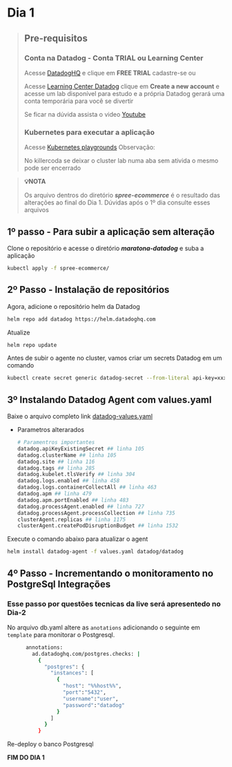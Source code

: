 # Dia 1

> ## Pre-requisitos
>
> ### Conta na Datadog - Conta TRIAL ou Learning Center
> 
> Acesse [DatadogHQ](https://www.datadoghq.com/) e clique em **FREE TRIAL** cadastre-se ou
> 
> Acesse [Learning Center Datadog](https://learn.datadoghq.com/users/sign_in) clique em **Create a new account** e acesse um lab disponível para estudo e a própria Datadog gerará uma conta temporária para você se divertir
> 
> Se ficar na dúvida assista o video [Youtube](https://youtu.be/OO3lVsqf_44?si=C7Xiu8_2AODzhvyw)
> 
> ### Kubernetes para executar a aplicação
> 
> Acesse [Kubernetes playgrounds](https://killercoda.com/playgrounds/scenario/kubernetes)
> Observação:
> 
> No killercoda se deixar o cluster lab numa aba sem ativida o mesmo pode ser encerrado
>

>**💡NOTA**
>
>Os arquivo dentros do diretório ***spree-ecommerce*** é o resultado das alterações ao final do Dia 1. Dúvidas após o 1º dia consulte esses arquivos


## 1º passo - Para subir a aplicação sem alteração

Clone o repositório e acesse o diretório ***maratona-datadog*** e suba a aplicação
```bash
kubectl apply -f spree-ecommerce/
```

## 2º Passo - Instalação de repositórios

Agora, adicione o repositório helm da Datadog

```bash
helm repo add datadog https://helm.datadoghq.com
```

Atualize

```bash
helm repo update
```

Antes de subir o agente no cluster, vamos criar um secrets Datadog em um comando

```bash
kubectl create secret generic datadog-secret --from-literal api-key=xxxxxxxxxxxxxxxxxxxxxxxxxxxxxxxx
```

## 3º Instalando Datadog Agent com values.yaml

Baixe o arquivo completo link [datadog-values.yaml](https://github.com/DataDog/helm-charts/blob/main/charts/datadog/values.yaml)

* Parametros alterarados

    ```bash
    # Paramentros importantes
    datadog.apiKeyExistingSecret ## linha 105
    datadog.clusterName ## linha 105
    datadog.site ## linha 116
    datadog.tags ## linha 285
    datadog.kubelet.tlsVerify ## linha 304
    datadog.logs.enabled ## linha 458
    datadog.logs.containerCollectAll ## linha 463
    datadog.apm ## linha 479
    datadog.apm.portEnabled ## linha 483
    datadog.processAgent.enabled ## linha 727
    datadog.processAgent.processCollection ## linha 735
    clusterAgent.replicas ## linha 1175
    clusterAgent.createPodDisruptionBudget ## linha 1532
    ```

Execute o comando abaixo para atualizar o agent

```bash
helm install datadog-agent -f values.yaml datadog/datadog
```

## 4º Passo - Incrementando o monitoramento no PostgreSql Integrações 

### Esse passo por questões tecnicas da live será apresentedo no Dia-2

No arquivo db.yaml altere as ```anotations``` adicionando o seguinte em ```template``` para monitorar o Postgresql.

```bash
      annotations:
        ad.datadoghq.com/postgres.checks: |
          {
            "postgres": {
              "instances": [
                {
                  "host": "%%host%%",
                  "port":"5432",
                  "username":"user",
                  "password":"datadog"
                }
              ]
            }
          }
```

Re-deploy o banco Postgresql

**FIM DO DIA 1**